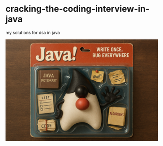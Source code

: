# cracking-the-coding-interview-in-java

my solutions for dsa in java

![Java Logo](https://github.com/bugrahankaramollaoglu/cracking-the-coding-interview-in-java/raw/main/java.png)
